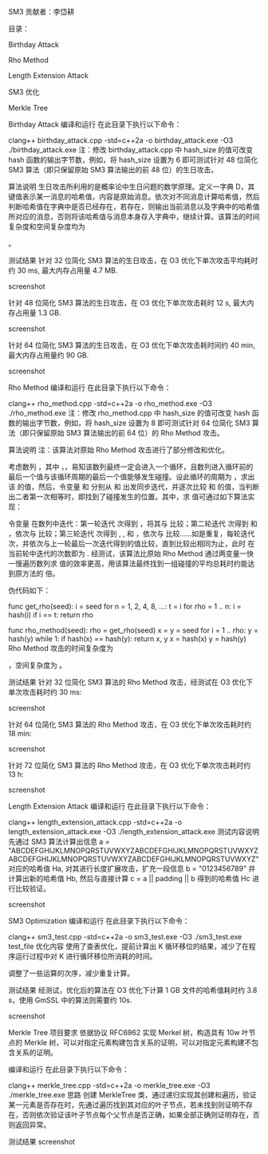 SM3
贡献者：李岱耕

目录：

Birthday Attack

Rho Method

Length Extension Attack

SM3 优化

Merkle Tree

Birthday Attack
编译和运行
在此目录下执行以下命令：

clang++ birthday_attack.cpp -std=c++2a -o birthday_attack.exe -O3
./birthday_attack.exe
注：修改 birthday_attack.cpp 中 hash_size 的值可改变 hash 函数的输出字节数，例如，将 hash_size 设置为 6 即可测试针对 48 位简化 SM3 算法（即只保留原始 SM3 算法输出的前 48 位）的生日攻击。

算法说明
生日攻击所利用的是概率论中生日问题的数学原理。定义一字典 D，其键值表示某一消息的哈希值，内容是原始消息。依次对不同消息计算哈希值，然后判断哈希值在字典中是否已经存在，若存在，则输出当前消息以及字典中的哈希值所对应的消息，否则将该哈希值与消息本身存入字典中，继续计算。该算法的时间复杂度和空间复杂度均为 
 
。

测试结果
针对 32 位简化 SM3 算法的生日攻击，在 O3 优化下单次攻击平均耗时约 30 ms, 最大内存占用量 4.7 MB.

screenshot

针对 48 位简化 SM3 算法的生日攻击，在 O3 优化下单次攻击耗时 12 s, 最大内存占用量 1.3 GB.

screenshot

针对 64 位简化 SM3 算法的生日攻击，在 O3 优化下单次攻击耗时间约 40 min, 最大内存占用量约 90 GB.

screenshot

Rho Method
编译和运行
在此目录下执行以下命令：

clang++ rho_method.cpp -std=c++2a -o rho_method.exe -O3
./rho_method.exe
注：修改 rho_method.cpp 中 hash_size 的值可改变 hash 函数的输出字节数，例如，将 hash_size 设置为 8 即可测试针对 64 位简化 SM3 算法（即只保留原始 SM3 算法输出的前 64 位）的 Rho Method 攻击。

算法说明
注：该算法对原始 Rho Method 攻击进行了部分修改和优化。

考虑数列 ，其中 ，，易知该数列最终一定会进入一个循环，且数列进入循环前的最后一个值与该循环周期的最后一个值能够发生碰撞。设此循环的周期为 ，求出该  的值，然后，令变量  和  分别从  和  出发同步迭代，并逐次比较  和  的值，当判断出二者第一次相等时，即找到了碰撞发生的位置。其中，求  值可通过如下算法实现：

令变量  在数列中迭代：第一轮迭代  次得到 ，将其与  比较；第二轮迭代  次得到  和 ，依次与  比较；第三轮迭代  次得到 , ,  和 ，依次与  比较……如是重复，每轮迭代  次，并依次与上一轮最后一次迭代得到的值比较，直到比较出相同为止，此时  在当前轮中迭代的次数即为 . 经测试，该算法比原始 Rho Method 通过两变量一快一慢遍历数列求  值的效率更高，用该算法最终找到一组碰撞的平均总耗时约能达到原方法的  倍。

伪代码如下：

func get_rho(seed):
    i = seed
    for n = 1, 2, 4, 8, ...:
        t = i
        for rho = 1 .. n:
            i = hash(i)
            if i == t:
                return rho

func rho_method(seed):
    rho = get_rho(seed)
    x = y = seed
    for i = 1 .. rho:
        y = hash(y)
    while 1:
        if hash(x) == hash(y):
            return x, y
        x = hash(x)
        y = hash(y)       
Rho Method 攻击的时间复杂度为 
 
，空间复杂度为 。

测试结果
针对 32 位简化 SM3 算法的 Rho Method 攻击，经测试在 O3 优化下单次攻击耗时约 30 ms:

screenshot

针对 64 位简化 SM3 算法的 Rho Method 攻击，在 O3 优化下单次攻击耗时约 18 min:

screenshot

针对 72 位简化 SM3 算法的 Rho Method 攻击，在 O3 优化下单次攻击耗时约 13 h:

screenshot

Length Extension Attack
编译和运行
在此目录下执行以下命令：

clang++ length_extension_attack.cpp -std=c++2a -o length_extension_attack.exe -O3
./length_extension_attack.exe
测试内容说明
先通过 SM3 算法计算出信息 a = "ABCDEFGHIJKLMNOPQRSTUVWXYZABCDEFGHIJKLMNOPQRSTUVWXYZABCDEFGHIJKLMNOPQRSTUVWXYZABCDEFGHIJKLMNOPQRSTUVWXYZ" 对应的哈希值 Ha, 对其进行长度扩展攻击，扩充一段信息 b = "0123456789" 并计算出新的哈希值 Hb, 然后与直接计算 c = a || padding || b 得到的哈希值 Hc 进行比较验证。

screenshot

SM3 Optimization
编译和运行
在此目录下执行以下命令：

clang++ sm3_test.cpp -std=c++2a -o sm3_test.exe -O3
./sm3_test.exe test_file
优化内容
使用了查表优化，提前计算出 K 循环移位的结果，减少了在程序运行过程中对 K 进行循环移位所消耗的时间。

调整了一些运算的次序，减少重复计算。

测试结果
经测试，优化后的算法在 O3 优化下计算 1 GB 文件的哈希值耗时约 3.8 s，使用 GmSSL 中的算法则需要约 10s.

screenshot

Merkle Tree
项目要求
依据协议 RFC6962 实现 Merkel 树，构造具有 10w 叶节点的 Merkle 树，可以对指定元素构建包含关系的证明，可以对指定元素构建不包含关系的证明。

编译和运行
在此目录下执行以下命令：

clang++ merkle_tree.cpp -std=c++2a -o merkle_tree.exe -O3
./merkle_tree.exe
思路
创建 MerkleTree 类，通过递归实现其创建和遍历，验证某一元素是否存在时，先通过遍历找到其对应的叶子节点，若未找到则证明不存在，否则依次验证该叶子节点每个父节点是否正确，如果全部正确则证明存在，否则返回异常。

测试结果
screenshot
